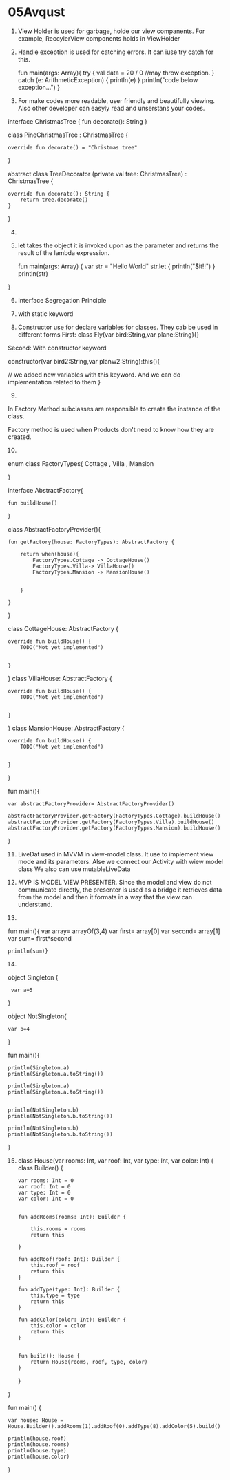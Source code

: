 # 05Avqust


1) View Holder is used for garbage, holde our view companents. For example, ReccylerView components  holds in ViewHolder

2) Handle exception is used for catching errors. It can iuse try  catch for this.


  
    fun main(args: Array<String>){
try {
val data = 20 / 0 //may throw exception.
} catch (e: ArithmeticException) {
println(e)
}
println("code below exception...")
}


3) For make codes more readable, user friendly and beautifully viewing. Also other developer can easyly read and unserstans your codes.

interface ChristmasTree {
    fun decorate(): String
}



class PineChristmasTree : ChristmasTree {

    override fun decorate() = "Christmas tree"
}

abstract class TreeDecorator
    (private val tree: ChristmasTree) : ChristmasTree {

    override fun decorate(): String {
        return tree.decorate()
    }
}



4) 




5) let takes the object it is invoked upon as the parameter and returns the result of the lambda expression.

   fun main(args: Array<String>) {
    var str = "Hello World"
    str.let { println("$it!!") }
    println(str)

}

6)  Interface Segregation Principle


7) with static keyword

8) Constructor use for declare variables for classes. They cab be used in different forms
First: class Fly(var bird:String,var plane:String){}

Second: With constructor keyword

constructor(var bird2:String,var planw2:String):this(){

// we added new variables with this keyword. And we can do implementation related to them
}

9)
  In Factory Method subclasses are responsible to create the instance of the class.

 Factory method is used when Products don't need to know how they are created.


10)

enum class FactoryTypes{
    Cottage , Villa , Mansion

}

interface AbstractFactory{


    fun buildHouse()
}

class AbstractFactoryProvider(){

    fun getFactory(house: FactoryTypes): AbstractFactory {

        return when(house){
            FactoryTypes.Cottage -> CottageHouse()
            FactoryTypes.Villa-> VillaHouse()
            FactoryTypes.Mansion -> MansionHouse()


        }

    }

}

class CottageHouse: AbstractFactory {

    override fun buildHouse() {
        TODO("Not yet implemented")
 

    }

}
class VillaHouse: AbstractFactory {


    override fun buildHouse() {
        TODO("Not yet implemented")


    }
}
class MansionHouse: AbstractFactory {


    override fun buildHouse() {
        TODO("Not yet implemented")


    }
}

fun main(){


    var abstractFactoryProvider= AbstractFactoryProvider()

    abstractFactoryProvider.getFactory(FactoryTypes.Cottage).buildHouse()
    abstractFactoryProvider.getFactory(FactoryTypes.Villa).buildHouse()
    abstractFactoryProvider.getFactory(FactoryTypes.Mansion).buildHouse()
}





11) LiveDat used in MVVM in view-model class. It use to implement view mode and its parameters. Alse we connect our Activity with wiew model class
We also can use mutableLiveData



12) MVP IS MODEL VIEW PRESENTER. Since the model and view do not communicate directly, the presenter is used as a bridge it retrieves data from the model and then it formats in a way that the view can understand.
   

13)
fun main(){
    var array= arrayOf(3,4)
    var  first= array[0]
    var second= array[1]
    var sum= first*second

    println(sum)}




14)
object Singleton {

     var a=5
}


object NotSingleton{

    var b=4

}

fun main(){

    println(Singleton.a)
    println(Singleton.a.toString())

    println(Singleton.a)
    println(Singleton.a.toString())


    println(NotSingleton.b)
    println(NotSingleton.b.toString())

    println(NotSingleton.b)
    println(NotSingleton.b.toString())





}


15) class House(var rooms: Int, var roof: Int, var type: Int, var color: Int) {
    class Builder() {

        var rooms: Int = 0
        var roof: Int = 0
        var type: Int = 0
        var color: Int = 0


        fun addRooms(rooms: Int): Builder {

            this.rooms = rooms
            return this

        }

        fun addRoof(roof: Int): Builder {
            this.roof = roof
            return this
        }

        fun addType(type: Int): Builder {
            this.type = type
            return this
        }

        fun addColor(color: Int): Builder {
            this.color = color
            return this
        }


        fun build(): House {
            return House(rooms, roof, type, color)
        }

    }


}

fun main() {

    var house: House = House.Builder().addRooms(1).addRoof(0).addType(8).addColor(5).build()

    println(house.roof)
    println(house.rooms)
    println(house.type)
    println(house.color)
}
